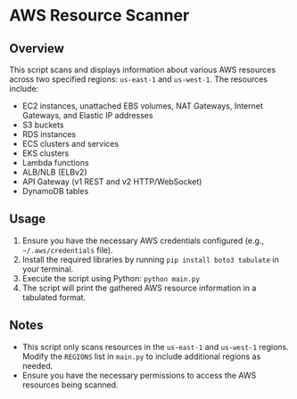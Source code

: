# AWS Resource Scanner

## Overview

This script scans and displays information about various AWS resources across two specified regions: `us-east-1` and `us-west-1`. The resources include:

* EC2 instances, unattached EBS volumes, NAT Gateways, Internet Gateways, and Elastic IP addresses
* S3 buckets
* RDS instances
* ECS clusters and services
* EKS clusters
* Lambda functions
* ALB/NLB (ELBv2)
* API Gateway (v1 REST and v2 HTTP/WebSocket)
* DynamoDB tables

## Usage

1. Ensure you have the necessary AWS credentials configured (e.g., `~/.aws/credentials` file).
2. Install the required libraries by running `pip install boto3 tabulate` in your terminal.
3. Execute the script using Python: `python main.py`
4. The script will print the gathered AWS resource information in a tabulated format.

## Notes

* This script only scans resources in the `us-east-1` and `us-west-1` regions. Modify the `REGIONS` list in `main.py` to include additional regions as needed.
* Ensure you have the necessary permissions to access the AWS resources being scanned.
